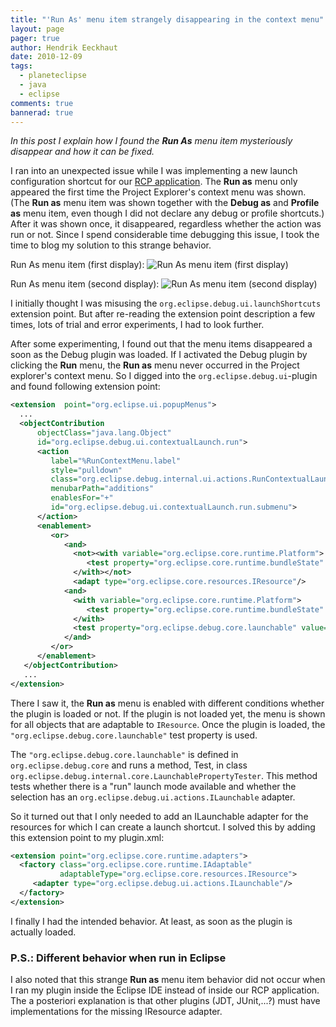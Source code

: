 ```yaml
---
title: "'Run As' menu item strangely disappearing in the context menu"
layout: page 
pager: true
author: Hendrik Eeckhaut
date: 2010-12-09
tags: 
  - planeteclipse
  - java
  - eclipse
comments: true
bannerad: true
---
```


<em>In this post I explain how I found the <strong>Run As</strong> menu item mysteriously disappear and how it can be fixed.</em>

I ran into an unexpected issue while I was implementing a new launch configuration shortcut for our <a href="https://www.sigasi.com/product">RCP application</a>. The <strong>Run as</strong> menu only appeared the first time the Project Explorer's context menu was shown. (The <strong>Run as</strong> menu item was shown together with the <strong>Debug as</strong> and <strong>Profile as</strong> menu item, even though I did not declare any debug or profile shortcuts.) After it was shown once, it disappeared, regardless whether the action was run or not. Since I spend considerable time debugging this issue, I took the time to blog my solution to this strange behavior.

Run As menu item (first display):
![Run As menu item (first display)](/img/tech/run_as_1.png)

Run As menu item (second display):
![Run As menu item (second display)](/img/tech/run_as_2.png)

I initially thought I was misusing the <code lang="java">org.eclipse.debug.ui.launchShortcuts</code> extension point. But after re-reading the extension point description a few times, lots of trial and error experiments, I had to look further.

After some experimenting, I found out that the menu items disappeared a soon as the Debug plugin was loaded. If I activated the Debug plugin by clicking the <strong>Run</strong> menu, the <strong>Run as</strong> menu never occurred in the Project explorer's context menu.
So I digged into the <code lang="java">org.eclipse.debug.ui</code>-plugin and found following extension point:

```xml
<extension  point="org.eclipse.ui.popupMenus">
  ...
  <objectContribution 
      objectClass="java.lang.Object"
      id="org.eclipse.debug.ui.contextualLaunch.run">
      <action 
         label="%RunContextMenu.label"
         style="pulldown"
         class="org.eclipse.debug.internal.ui.actions.RunContextualLaunchAction"
         menubarPath="additions"
         enablesFor="+"
         id="org.eclipse.debug.ui.contextualLaunch.run.submenu">
      </action>
      <enablement>
         <or>
            <and>
              <not><with variable="org.eclipse.core.runtime.Platform">
                 <test property="org.eclipse.core.runtime.bundleState" args="org.eclipse.debug.core" value="ACTIVE"/>
              </with></not>
              <adapt type="org.eclipse.core.resources.IResource"/>
            <and>
              <with variable="org.eclipse.core.runtime.Platform">
                 <test property="org.eclipse.core.runtime.bundleState" args="org.eclipse.debug.core" value="ACTIVE"/>
              </with>
              <test property="org.eclipse.debug.core.launchable" value="run"/>
            </and>
         </or>
      </enablement>
   </objectContribution>
   ...
</extension>
```

There I saw it, the <strong>Run as</strong> menu is enabled with different conditions whether the plugin is loaded or not. If the plugin is not loaded yet, the menu is shown for all objects that are adaptable to <code lang="java">IResource</code>. Once the plugin is loaded, the <code lang="java">"org.eclipse.debug.core.launchable"</code> test property is used.

The <code lang="java">"org.eclipse.debug.core.launchable"</code> is defined in <code lang="java">org.eclipse.debug.core</code> and runs a method, Test, in class <code lang="java">org.eclipse.debug.internal.core.LaunchablePropertyTester</code>. This method tests whether there is a "run" launch mode available and whether the selection has an <code lang="java">org.eclipse.debug.ui.actions.ILaunchable</code> adapter.


So it turned out that I only needed to  add an ILaunchable adapter for the resources for which I can create a launch shortcut. I solved this by adding this extension point to my plugin.xml:
```xml
<extension point="org.eclipse.core.runtime.adapters">
  <factory class="org.eclipse.core.runtime.IAdaptable"
           adaptableType="org.eclipse.core.resources.IResource">
     <adapter type="org.eclipse.debug.ui.actions.ILaunchable"/>
  </factory>
</extension>
```

I finally I had the intended behavior. At least, as soon as the plugin is actually loaded.


### P.S.: Different behavior when run in Eclipse

I also noted that this strange <strong>Run as</strong> menu item behavior did not occur when I ran my plugin inside the Eclipse IDE instead of inside our RCP application. The a posteriori explanation is that other plugins (JDT, JUnit,...?) must have implementations for the missing IResource adapter.